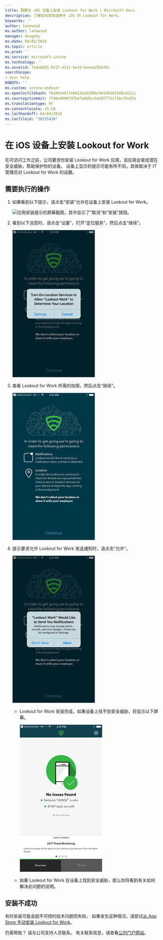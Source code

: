 ```yaml
---
title: 需要在 iOS 设备上安装 Lookout for Work | Microsoft Docs
description: 了解如何安装适用于 iOS 的 Lookout for Work。
keywords: ''
author: lenewsad
ms.author: lanewsad
manager: dougeby
ms.date: 04/02/2018
ms.topic: article
ms.prod: ''
ms.service: microsoft-intune
ms.technology: ''
ms.assetid: 7adab655-8317-4512-ba7d-beeaa25bbf6c
searchScope:
- User help
ROBOTS: ''
ms.custom: intune-enduser
ms.openlocfilehash: fda95e461fe8412b26289bc601d8282588cd211c
ms.sourcegitcommit: 7f46e9990797bdfa669ccba2077721f1bc70c07e
ms.translationtype: HT
ms.contentlocale: zh-CN
ms.lasthandoff: 04/04/2018
ms.locfileid: "30755430"
---
```

# <a name="install-lookout-for-work-on-your-ios-device"></a>在 iOS 设备上安装 Lookout for Work


在可访问工作之前，公司要求你安装 Lookout for Work 应用，该应用会查找潜在安全威胁，帮助保护你的设备。 设备上显示的提示可能有所不同，具体取决于 IT 管理员对 Lookout for Work 的设置。


## <a name="what-you-need-to-do"></a>需要执行的操作

1.  如果看到以下提示，请点击“安装”允许在设备上安装 Lookout for Work。

      ![应用安装提示的屏幕截图，其中显示了“取消”和“安装”按钮。](/intune-user-help/media/ios-mts-install-app-request-after-1804.png)

2. 看到以下消息时，请点击“设置”，打开“定位服务”，然后点击“继续”。

      ![依次点击“设置”、“定位服务”](./media/ios-lfw-allow-location-services.png)

3. 查看 Lookout for Work 所需的权限，然后点击“继续”。

      ![现已连接到 Lookout for Work](./media/ios-lfw-permissions-lookout-needs.png)

4. 提示要求允许 Lookout for Work 发送通知时，请点击“允许”。

     ![依次点击“设置”、“定位服务”](./media/ios-lfw-allow-notifications.png)

   * Lookout for Work 安装完成，如果设备上找不到安全威胁，将显示以下屏幕。

     ![Lookout for Work 未找到任何安全威胁](./media/ios-lfw-no-threats-found.png)

   * 如果 Lookout for Work 在设备上找到安全威胁，那么你将看到有关如何解决此问题的说明。

## <a name="if-the-installation-doesnt-work"></a>安装不成功

有时安装可能会因不可控的技术问题而失败。 如果发生这种情况，请尝试[从 App Store 手动安装 Lookout for Work](https://itunes.apple.com/app/lookout-for-work/id997193468)。

仍需帮助？ 请与公司支持人员联系。 有关联系信息，请查看[公司门户网站](https://portal.manage.microsoft.com#HelpDeskDialog)。

